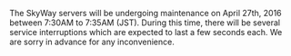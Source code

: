 The SkyWay servers will be undergoing maintenance on April 27th, 2016 between 7:30AM to 7:35AM (JST). During this time, there will be several service interruptions which are expected to last a few seconds each. We are sorry in advance for any inconvenience.
